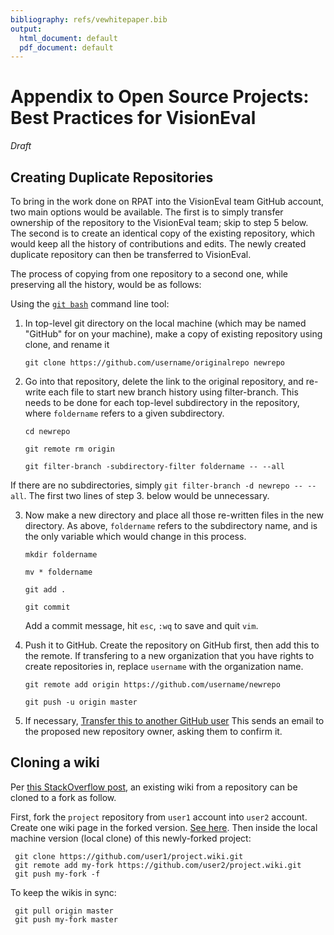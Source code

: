 ```yaml
---
bibliography: refs/vewhitepaper.bib
output:
  html_document: default
  pdf_document: default
---
```


# Appendix to Open Source Projects: Best Practices for VisionEval

*Draft*


## Creating Duplicate Repositories
To bring in the work done on RPAT into the VisionEval team GitHub account, two main options would be available. The first is to simply transfer ownership of the repository to the VisionEval team; skip to step 5 below. The second is to create an identical copy of the existing repository, which would keep all the history of contributions and edits. The newly created duplicate repository can then be transferred to VisionEval. 

The process of copying from one repository to a second one, while preserving all the history, would be as follows:

Using the [`git bash`](https://git-scm.com/) command line tool:

1.	In top-level git directory on the local machine (which may be named "GitHub" for on your machine), make a copy of existing repository using clone, and rename it 

    `git clone https://github.com/username/originalrepo newrepo`

2.	Go into that repository, delete the link to the original repository, and re-write each file to start new branch history using filter-branch. This needs to be done for each top-level subdirectory in the repository, where `foldername` refers to a given subdirectory.

    `cd newrepo`
    
    `git remote rm origin`
    
    `git filter-branch -subdirectory-filter foldername -- --all`
    
If there are no subdirectories, simply `git filter-branch -d newrepo -- --all`. The first two lines of step 3. below would be unnecessary.

3.	Now make a new directory and place all those re-written files in the new directory. As above, `foldername` refers to the subdirectory name, and is the only variable which would change in this process. 

    `mkdir foldername`
    
    `mv * foldername`
    
    `git add .`
    
    `git commit`

    Add a commit message, hit `esc`, `:wq` to save and quit `vim`.

4.	Push it to GitHub. Create the repository on GitHub first, then add this to the remote. If transfering to a new organization that you have rights to create repositories in, replace `username` with the organization name.

    `git remote add origin https://github.com/username/newrepo`
    
    `git push -u origin master`

5.	If necessary, [Transfer this to another GitHub user](https://help.GitHub.com/articles/transferring-a-repository-owned-by-your-personal-account/. 
)
This sends an email to the proposed new repository owner, asking them to confirm it.

## Cloning a wiki

Per [this StackOverflow post](https://stackoverflow.com/questions/16800999/fork-github-project-with-custom-wiki/33828142#33828142), an existing wiki from a repository can be cloned to a fork as follow.

First, fork the `project` repository from `user1` account into `user2` account. 
Create one wiki page in the forked version. [See here](https://stackoverflow.com/questions/40159478/fork-clone-and-push-a-wiki-in-github).
Then inside the local machine version (local clone) of this newly-forked project: 

```shell
 git clone https://github.com/user1/project.wiki.git
 git remote add my-fork https://github.com/user2/project.wiki.git
 git push my-fork -f
```

To keep the wikis in sync:

```shell
 git pull origin master
 git push my-fork master
```

